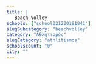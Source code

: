 ```yaml
---
title: |
   Beach Volley
schools: ["school021220181841"]
slugSubcategory: "beachvolley"
category: "Αθλητισμός"
slugCategory: "athlitismos"
schoolscount: "0"
city: ""
---
```


